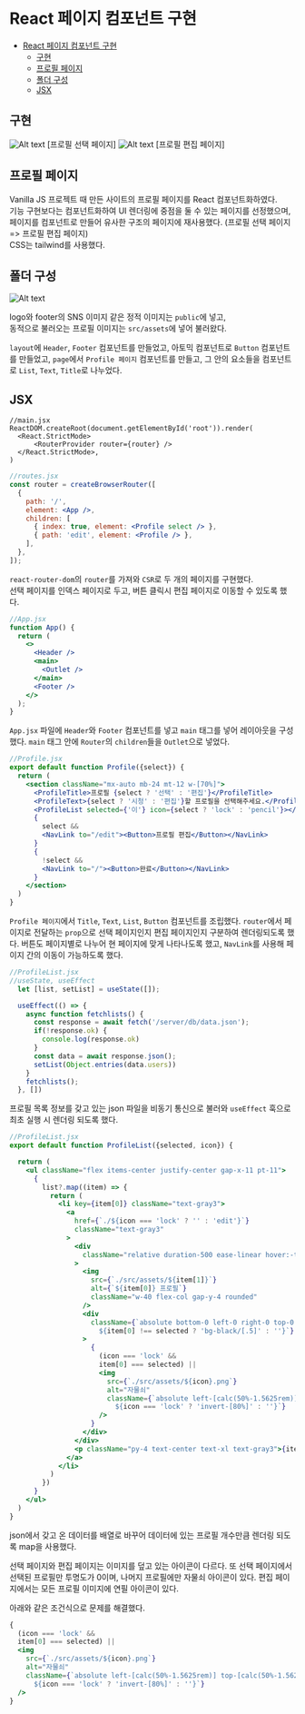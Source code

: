 # React 페이지 컴포넌트 구현

- [React 페이지 컴포넌트 구현](#react-페이지-컴포넌트-구현)
  - [구현](#구현)
  - [프로필 페이지](#프로필-페이지)
  - [폴더 구성](#폴더-구성)
  - [JSX](#jsx)

## 구현
![Alt text](./public/프로필선택.png)
[프로필 선택 페이지]
![Alt text](./public/프로필편집.png)
[프로필 편집 페이지]

## 프로필 페이지
Vanilla JS 프로젝트 때 만든 사이트의 프로필 페이지를 React 컴포넌트화하였다.  
기능 구현보다는 컴포넌트화하여 UI 렌더링에 중점을 둘 수 있는 페이지를 선정했으며, 페이지를 컴포넌트로 만들어 유사한 구조의 페이지에 재사용했다. (프로필 선택 페이지 => 프로필 편집 페이지)  
CSS는 tailwind를 사용했다.

## 폴더 구성
![Alt text](./public/폴더구조.png)

logo와 footer의 SNS 이미지 같은 정적 이미지는 `public`에 넣고,  
동적으로 불러오는 프로필 이미지는 `src/assets`에 넣어 불러왔다.  

`layout`에 `Header`, `Footer` 컴포넌트를 만들었고,
아토믹 컴포넌트로 `Button` 컴포넌트를 만들었고,
`page`에서 `Profile 페이지` 컴포넌트를 만들고, 그 안의 요소들을 컴포넌트로 `List`, `Text`, `Title`로 나누었다.  

## JSX
```JSX
//main.jsx
ReactDOM.createRoot(document.getElementById('root')).render(
  <React.StrictMode>
      <RouterProvider router={router} />
  </React.StrictMode>,
)
```

```jsx
//routes.jsx
const router = createBrowserRouter([
  {
    path: '/',
    element: <App />,
    children: [
      { index: true, element: <Profile select /> },
      { path: 'edit', element: <Profile /> },
    ],
  },
]);
```
`react-router-dom`의 `router`를 가져와 `CSR`로 두 개의 페이지를 구현했다.  
선택 페이지를 인덱스 페이지로 두고, 버튼 클릭시 편집 페이지로 이동할 수 있도록 했다.

```jsx
//App.jsx
function App() {
  return (
    <>
      <Header />
      <main>
        <Outlet />
      </main>
      <Footer />
    </>
  );
}
```
`App.jsx` 파일에 `Header`와 `Footer` 컴포넌트를 넣고 `main` 태그를 넣어 레이아웃을 구성했다. `main` 태그 안에 `Router`의 `children`들을 `Outlet`으로 넣었다.

```jsx
//Profile.jsx
export default function Profile({select}) {
  return (
    <section className="mx-auto mb-24 mt-12 w-[70%]">
      <ProfileTitle>프로필 {select ? '선택' : '편집'}</ProfileTitle>
      <ProfileText>{select ? '시청' : '편집'}할 프로필을 선택해주세요.</ProfileText>
      <ProfileList selected={'이'} icon={select ? 'lock' : 'pencil'}></ProfileList>
      {
        select &&
        <NavLink to="/edit"><Button>프로필 편집</Button></NavLink>
      }
      {
        !select &&
        <NavLink to="/"><Button>완료</Button></NavLink>
      }
    </section>
  )
}
```

`Profile 페이지`에서 `Title`, `Text`, `List`, `Button` 컴포넌트를 조립했다.
`router`에서 페이지로 전달하는 `prop`으로 선택 페이지인지 편집 페이지인지 구분하여 렌더링되도록 했다.
버튼도 페이지별로 나누어 현 페이지에 맞게 나타나도록 했고, `NavLink`를 사용해 페이지 간의 이동이 가능하도록 했다.

```jsx
//ProfileList.jsx
//useState, useEffect
  let [list, setList] = useState([]);

  useEffect(() => {
    async function fetchlists() {
      const response = await fetch('/server/db/data.json');
      if(!response.ok) {
        console.log(response.ok)
      }
      const data = await response.json();
      setList(Object.entries(data.users))
    }
    fetchlists();
  }, [])
```

프로필 목록 정보를 갖고 있는 json 파일을 비동기 통신으로 불러와 `useEffect` 훅으로 최초 실행 시 렌더링 되도록 했다.  

```jsx
//ProfileList.jsx
export default function ProfileList({selected, icon}) {

  return (
    <ul className="flex items-center justify-center gap-x-11 pt-11">
      {
        list?.map((item) => { 
          return (
            <li key={item[0]} className="text-gray3">
              <a
                href={`./${icon === 'lock' ? '' : 'edit'}`}
                className="text-gray3"
              >
                <div
                  className="relative duration-500 ease-linear hover:-translate-y-[5%]"
                >
                  <img
                    src={`./src/assets/${item[1]}`}
                    alt={`${item[0]} 프로필`}
                    className="w-40 flex-col gap-y-4 rounded"
                  />
                  <div
                    className={`absolute bottom-0 left-0 right-0 top-0 rounded 
                      ${item[0] !== selected ? 'bg-black/[.5]' : ''}`}
                  >
                    {
                      (icon === 'lock' &&
                      item[0] === selected) || 
                      <img
                        src={`./src/assets/${icon}.png`}
                        alt="자물쇠"
                        className={`absolute left-[calc(50%-1.5625rem)] top-[calc(50%-1.5625rem)] w-14 h-14 brightness-200 
                          ${icon === 'lock' ? 'invert-[80%]' : ''}`}
                      />
                    }
                  </div>
                </div>
                <p className="py-4 text-center text-xl text-gray3">{item[0]}</p>
              </a>
            </li>
          )
        })
      }
    </ul>
  )
}
```

json에서 갖고 온 데이터를 배열로 바꾸어 데이터에 있는 프로필 개수만큼 렌더링 되도록 map을 사용했다.

선택 페이지와 편집 페이지는 이미지를 덮고 있는 아이콘이 다르다. 또 선택 페이지에서 선택된 프로필만 투명도가 0이며, 나머지 프로필에만 자물쇠 아이콘이 있다. 편집 페이지에서는 모든 프로필 이미지에 연필 아이콘이 있다.  

아래와 같은 조건식으로 문제를 해결했다.

```jsx
{
  (icon === 'lock' &&
  item[0] === selected) || 
  <img
    src={`./src/assets/${icon}.png`}
    alt="자물쇠"
    className={`absolute left-[calc(50%-1.5625rem)] top-[calc(50%-1.5625rem)] w-14 h-14 brightness-200 
      ${icon === 'lock' ? 'invert-[80%]' : ''}`}
  />
}
```